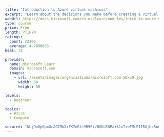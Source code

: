 ```yaml
---
title: "Introduction to Azure virtual machines"
excerpt: "Learn about the decisions you make before creating a virtual machine, the options to create and manage the VM, and the extensions and services you use to manage your VM."
webUrl: https://docs.microsoft.com/en-us/learn/modules/intro-to-azure-virtual-machines/
type: course
price: Free
length: PT1H7M
ratings:
  count: 22106
  average: 4.7090836
heat: 72

provider:
  name: Microsoft Learn
  domain: microsoft.com
  images:
    - url: /assets/images/organizations/microsoft.com-50x50.jpg
      width: 50
      height: 50

levels:
  - Beginner

topics:
  - Azure
  - Compute

secured: "kLjDm8pGpmGcAG7Mb2xZK7oRfe9R9Pi/6QKd88Pa+k1xTzwFMcPIIRGjhcRneLcknYM1TwWT1sCViIkqG3IrjW1YeQmqy4AtFfulfuoIvSSEoDL7ItSvwOC7LJQJnO6crXwWghUIx/q2BFkPfdskOy+KcHR8kUf45oRJrwTIUOHnSOAj4GMktS2s0E97C4/jAcenFvG3s0MK4yiJmPqjmPtY1/3PA9FdWnhFwVdc6luuwrXzabJY4fsOJBbI9zgWCEDENB5sOEWNfbTkkX8dw+Sen20J2AGO5nsiSulF99iLQPhh5gvX41UUPNHkiCdS20EHib0Ud9T+y8KYjwOsq6SEFCfrXbU1olp/dpkJY10ssPMwlHGFLudWCBAwljWX1cp4jKOjpVfjdpyJAFW6c7fTSUMbOwhlTeHzxM5jHlZUC8Cg1ijcNCzG2p6LsufN;/Aq9z9T1rDxZZf4Ndxx+wA=="
---
```


